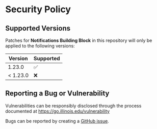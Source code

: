# Security Policy

## Supported Versions

Patches for **Notifications Building Block** in this repository will only be applied to the following versions:

| Version | Supported          |
| ------- | ------------------ |
| 1.23.0   | :white_check_mark: |
| < 1.23.0 | :x:                |

## Reporting a Bug or Vulnerability

Vulnerabilities can be responsibly disclosed through the process
 documented at https://go.illinois.edu/vulnerability

Bugs can be reported by creating a [GitHub issue](https://github.com/rokwire/notifications-building-block/issues/new?assignees=&labels=bug&template=bug_report.md&title=%5BBUG%5D+).